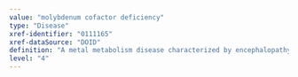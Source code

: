 ```yaml
---
value: "molybdenum cofactor deficiency"
type: "Disease"
xref-identifier: "0111165"
xref-dataSource: "DOID"
definition: "A metal metabolism disease characterized by encephalopathy that worsens over time resulting from the absence of molybdenum cofactor which leads to accumulation of toxic levels of sulphite and neurological damage."
level: "4"
---
```

